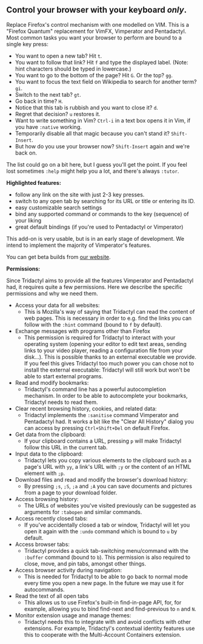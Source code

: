 ## Control your browser with your keyboard _only_.

Replace Firefox's control mechanism with one modelled on VIM. This is a "Firefox Quantum" replacement for VimFX, Vimperator and Pentadactyl. Most common tasks you want your browser to perform are bound to a single key press:

-   You want to open a new tab? Hit `t`.
-   You want to follow that link? Hit `f` and type the displayed label. (Note: hint characters should be typed in lowercase.)
-   You want to go to the bottom of the page? Hit `G`. Or the top? `gg`.
-   You want to focus the text field on Wikipedia to search for another term? `gi`.
-   Switch to the next tab? `gt`.
-   Go back in time? `H`.
-   Notice that this tab is rubbish and you want to close it? `d`.
-   Regret that decision? `u` restores it.
-   Want to write something in Vim? `Ctrl-i` in a text box opens it in Vim, if you have `:native` working.
-   Temporarily disable all that magic because you can't stand it? `Shift-Insert`.
-   But how do you use your browser now? `Shift-Insert` again and we're back on.

The list could go on a bit here, but I guess you'll get the point. If you feel lost sometimes `:help` might help you a lot, and there's always `:tutor`.

**Highlighted features:**

-   follow any link on the site with just 2-3 key presses.
-   switch to any open tab by searching for its URL or title or entering its ID.
-   easy customizable search settings
-   bind any supported command or commands to the key (sequence) of your liking
-   great default bindings (if you're used to Pentadactyl or Vimperator)

This add-on is very usable, but is in an early stage of development. We intend to implement the majority of Vimperator's features.

You can get beta builds from [our website][betas].

**Permissions:**

Since Tridactyl aims to provide all the features Vimperator and Pentadactyl had, it requires quite a few permissions. Here we describe the specific permissions and why we need them.

-   Access your data for all websites:
    -   This is Mozilla's way of saying that Tridactyl can read the content of web pages. This is necessary in order to e.g. find the links you can follow with the `:hint` command (bound to `f` by default).
-   Exchange messages with programs other than Firefox
    -   This permission is required for Tridactyl to interact with your operating system (opening your editor to edit text areas, sending links to your video player, reading a configuration file from your disk...). This is possible thanks to an external executable we provide. If you feel this gives Tridactyl too much power you can chose not to install the external executable: Tridactyl will still work but won't be able to start external programs.
-   Read and modify bookmarks:
    -   Tridactyl's command line has a powerful autocompletion mechanism. In order to be able to autocomplete your bookmarks, Tridactyl needs to read them.
-   Clear recent browsing history, cookies, and related data:
    -   Tridactyl implements the `:sanitise` command Vimperator and Pentadactyl had. It works a bit like the "Clear All History" dialog you can access by pressing `Ctrl+Shift+Del` on default Firefox.
-   Get data from the clipboard:
    -   If your clipboard contains a URL, pressing `p` will make Tridactyl follow this URL in the current tab.
-   Input data to the clipboard:
    -   Tridactyl lets you copy various elements to the clipboard such as a page's URL with `yy`, a link's URL with `;y` or the content of an HTML element with `;p`.
-   Download files and read and modify the browser's download history:
    -   By pressing `;s`, `;S`, `;a` and `;A` you can save documents and pictures from a page to your download folder.
-   Access browsing history:
    -   The URLs of websites you've visited previously can be suggested as arguments for `:tabopen` and similar commands.
-   Access recently closed tabs:
    -   If you've accidentally closed a tab or window, Tridactyl will let you open it again with the `:undo` command which is bound to `u` by default.
-   Access browser tabs:
    -   Tridactyl provides a quick tab-switching menu/command with the `:buffer` command (bound to `b`). This permission is also required to close, move, and pin tabs, amongst other things.
-   Access browser activity during navigation:
    -   This is needed for Tridactyl to be able to go back to normal mode every time you open a new page. In the future we may use it for autocommands.
-   Read the text of all open tabs
    -   This allows us to use Firefox's built-in find-in-page API, for, for example, allowing you to bind find-next and find-previous to `n` and `N`.
-   Monitor extension usage and manage themes:
    -   Tridactyl needs this to integrate with and avoid conflicts with other extensions. For example, Tridactyl's contextual identity features use this to cooperate with the Multi-Account Containers extension.

[betas]: https://tridactyl.cmcaine.co.uk/betas/?sort=time&order=desc
